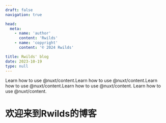 ```yaml
---
draft: false
navigation: true

head:
  meta:
    - name: 'author'
      content: 'Rwilds'
    - name: 'copyright'
      content: '© 2024 Rwilds'

title: Rwilds' blog
date: 2023-10-19
type: null
---
```


Learn how to use @nuxt/content.Learn how to use @nuxt/content.Learn how to use @nuxt/content.Learn how to use @nuxt/content.
Learn how to use @nuxt/content.

<!--more-->

# 欢迎来到Rwilds的博客


